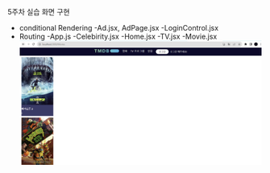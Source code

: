 5주차 실습 화면 구현

- conditional Rendering
  -Ad.jsx, AdPage.jsx
  -LoginControl.jsx
- Routing
  -App.js
  -Celebirity.jsx
  -Home.jsx
  -TV.jsx
  -Movie.jsx
  ![구현 화면 이미지](./5week.png)
